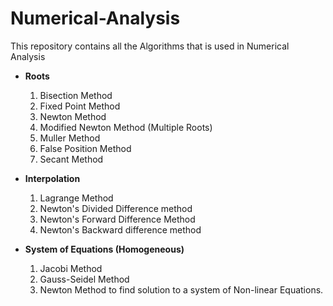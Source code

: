 Numerical-Analysis
==================

This repository contains all the Algorithms that is used in Numerical Analysis

- **Roots**
  1. Bisection Method
  2. Fixed Point Method 
  3. Newton Method
  4. Modified Newton Method (Multiple Roots)
  5. Muller Method
  6. False Position Method
  7. Secant Method

- **Interpolation**
  1. Lagrange Method
  2. Newton's Divided Difference method
  3. Newton's Forward Difference Method
  4. Newton's Backward difference method

- **System of Equations (Homogeneous)**
  1. Jacobi Method
  2. Gauss-Seidel Method
  3. Newton Method to find solution to a system of Non-linear Equations.


